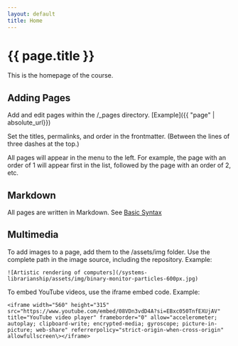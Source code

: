 ```yaml
---
layout: default
title: Home
---
```


# {{ page.title }}

This is the homepage of the course.

## Adding Pages

Add and edit pages within the /_pages directory. [Example]({{ "page" | absolute_url}})

Set the titles, permalinks, and order in the frontmatter. (Between the lines of three dashes at the top.)

All pages will appear in the menu to the left. For example, the page with an order of 1 will appear first in the list, followed by the page with an order of 2, etc.

## Markdown

All pages are written in Markdown. See [Basic Syntax](https://www.markdownguide.org/basic-syntax/)

## Multimedia

To add images to a page, add them to the /assets/img folder. Use the complete path in the image source, including the repository. Example:

    ![Artistic rendering of computers](/systems-librarianship/assets/img/binary-monitor-particles-600px.jpg)

To embed YouTube videos, use the iframe embed code. Example:

    <iframe width="560" height="315" src="https://www.youtube.com/embed/08VDn3vdD4A?si=EBxc050TnfEXUjAV" title="YouTube video player" frameborder="0" allow="accelerometer; autoplay; clipboard-write; encrypted-media; gyroscope; picture-in-picture; web-share" referrerpolicy="strict-origin-when-cross-origin" allowfullscreen\></iframe>

